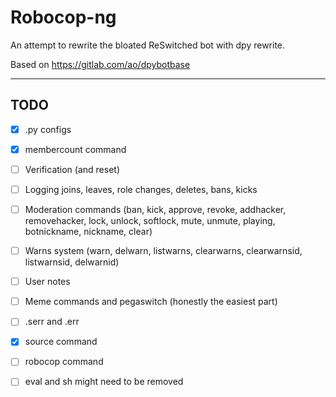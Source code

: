 # Robocop-ng

An attempt to rewrite the bloated ReSwitched bot with dpy rewrite.

Based on https://gitlab.com/ao/dpybotbase


---

## TODO

- [x] .py configs
- [x] membercount command
- [ ] Verification (and reset)
- [ ] Logging joins, leaves, role changes, deletes, bans, kicks
- [ ] Moderation commands (ban, kick, approve, revoke, addhacker, removehacker, lock, unlock, softlock, mute, unmute, playing, botnickname, nickname, clear)
- [ ] Warns system (warn, delwarn, listwarns, clearwarns, clearwarnsid, listwarnsid, delwarnid)
- [ ] User notes
- [ ] Meme commands and pegaswitch (honestly the easiest part)
- [ ] .serr and .err
- [x] source command
- [ ] robocop command
- [ ] eval and sh might need to be removed

